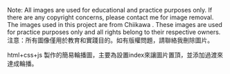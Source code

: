 Note: All images are used for educational and practice purposes only. If there are any copyright concerns, please contact me for image removal.
The images used in this project are from Chiikawa . These images are used for practice purposes only and all rights belong to their respective owners.
注意：所有圖像僅用於教育和實踐目的。如有版權問題，請聯絡我刪除圖片。

html+css+js 製作的簡易輪播圖，主要為設置index來讓圖片置頂，並添加過渡來達成輪播。

